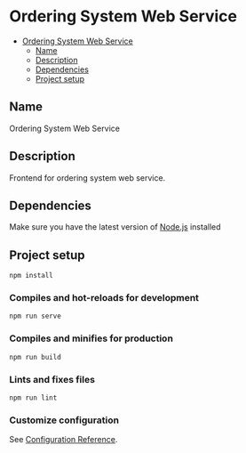 # Ordering System Web Service

<!-- TOC -->
* [Ordering System Web Service](#ordering-system-web-service)
    * [Name](#name)
    * [Description](#description)
    * [Dependencies](#dependencies)
    * [Project setup](#project-setup)
<!-- TOC -->

## Name

Ordering System Web Service

## Description

Frontend for ordering system web service.

## Dependencies
Make sure you have the latest version of [Node.js](https://nodejs.org/en/) installed

## Project setup
```
npm install
```

### Compiles and hot-reloads for development
```
npm run serve
```

### Compiles and minifies for production
```
npm run build
```

### Lints and fixes files
```
npm run lint
```

### Customize configuration
See [Configuration Reference](https://cli.vuejs.org/config/).
